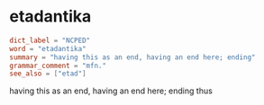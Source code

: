 # etadantika

``` toml
dict_label = "NCPED"
word = "etadantika"
summary = "having this as an end, having an end here; ending"
grammar_comment = "mfn."
see_also = ["etad"]
```

having this as an end, having an end here; ending thus

